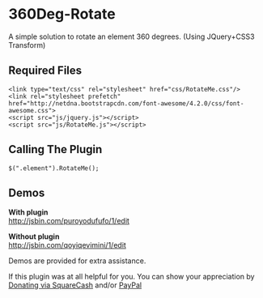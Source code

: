 360Deg-Rotate
=============

A simple solution to rotate an element 360 degrees. (Using JQuery+CSS3 Transform)

Required Files
--------------

    <link type="text/css" rel="stylesheet" href="css/RotateMe.css"/>
    <link rel="stylesheet prefetch" href="http://netdna.bootstrapcdn.com/font-awesome/4.2.0/css/font-awesome.css">
    <script src="js/jquery.js"></script>
    <script src="js/RotateMe.js"></script>
    

Calling The Plugin
------------------

    $(".element").RotateMe();
    

Demos
--------------
**With plugin**  
http://jsbin.com/puroyodufufo/1/edit

**Without plugin**  
http://jsbin.com/qoyiqevimini/1/edit

Demos are provided for extra assistance.

If this plugin was at all helpful for you. You can show your appreciation by [Donating via SquareCash](https://cash.me/$michaelsboost) and/or [PayPal](https://www.paypal.me/mikethedj4)
